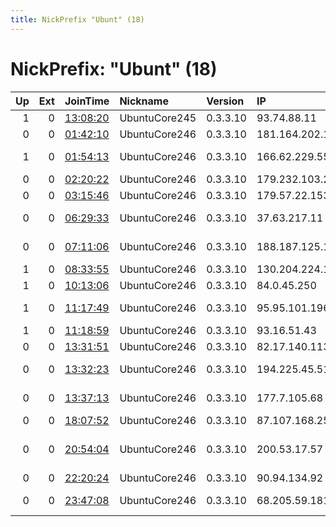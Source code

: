 ```yaml
---
title: NickPrefix "Ubunt" (18)
---
```


# NickPrefix: "Ubunt" (18)

|   Up |   Ext | JoinTime                                                                                            | Nickname      | Version   | IP              | AS                                       | CC   |   ORp |   Dirp | OS    | Contact   |   eFamMembers |
|-----:|------:|:----------------------------------------------------------------------------------------------------|:--------------|:----------|:----------------|:-----------------------------------------|:-----|------:|-------:|:------|:----------|--------------:|
|    1 |     0 | [13:08:20](https://metrics.torproject.org/rs.html#details/21C4A921F0B36755D13956DCC6A5D2C2CF800D19) | UbuntuCore245 | 0.3.3.10  | 93.74.88.11     | Volia                                    | ua   | 39617 |      0 | Linux | None      |             1 |
|    0 |     0 | [01:42:10](https://metrics.torproject.org/rs.html#details/716B7A3125868A5B73F40E89CA778370E18C61CE) | UbuntuCore246 | 0.3.3.10  | 181.164.202.173 | CABLEVISION S.A.                         | ar   | 40591 |      0 | Linux | None      |             1 |
|    1 |     0 | [01:54:13](https://metrics.torproject.org/rs.html#details/634C34D78A0249850489194A6B6DDA0C8DAC344F) | UbuntuCore246 | 0.3.3.10  | 166.62.229.55   | Videotron Telecom Ltee                   | ca   | 35885 |      0 | Linux | None      |             1 |
|    0 |     0 | [02:20:22](https://metrics.torproject.org/rs.html#details/C1A6507A1C62628F915BE91D96310818F9CC4854) | UbuntuCore246 | 0.3.3.10  | 179.232.103.27  | CLARO S.A.                               | br   | 45515 |      0 | Linux | None      |             1 |
|    0 |     0 | [03:15:46](https://metrics.torproject.org/rs.html#details/5567596762D51582105AFF777ED20202A622DDF8) | UbuntuCore246 | 0.3.3.10  | 179.57.22.153   | Telefonica del Sur S.A.                  | cl   | 46251 |      0 | Linux | None      |             1 |
|    0 |     0 | [06:29:33](https://metrics.torproject.org/rs.html#details/C09264C5E7CEC522D52841CC3D2892C2D10C2BED) | UbuntuCore246 | 0.3.3.10  | 37.63.217.11    | Asiatech Data Transfer Inc PLC           | ir   | 35631 |      0 | Linux | None      |             1 |
|    0 |     0 | [07:11:06](https://metrics.torproject.org/rs.html#details/2E6275D569EC3A114FD644B97499D6DB72B3D2AF) | UbuntuCore246 | 0.3.3.10  | 188.187.125.150 | JSC ER-Telecom Holding                   | ru   | 40699 |      0 | Linux | None      |             1 |
|    1 |     0 | [08:33:55](https://metrics.torproject.org/rs.html#details/FC46E9CCF1CBDD9142600248C2D96C138744F269) | UbuntuCore246 | 0.3.3.10  | 130.204.224.173 | Mobiltel Ead                             | bg   | 42701 |      0 | Linux | None      |             1 |
|    1 |     0 | [10:13:06](https://metrics.torproject.org/rs.html#details/668920B0AF396FD614071457648D23193F8F0A4A) | UbuntuCore246 | 0.3.3.10  | 84.0.45.250     | Magyar Telekom plc.                      | hu   | 43721 |      0 | Linux | None      |             1 |
|    1 |     0 | [11:17:49](https://metrics.torproject.org/rs.html#details/3E85D65FE838EBAF4CF7F49294BE63CD78A9DB1A) | UbuntuCore246 | 0.3.3.10  | 95.95.101.196   | Nos Comunicacoes, S.A.                   | pt   | 42467 |      0 | Linux | None      |             1 |
|    1 |     0 | [11:18:59](https://metrics.torproject.org/rs.html#details/A79BE54764E0B44B362531C08F16C9F45B709217) | UbuntuCore246 | 0.3.3.10  | 93.16.51.43     | SFR SA                                   | fr   | 39695 |      0 | Linux | None      |             1 |
|    0 |     0 | [13:31:51](https://metrics.torproject.org/rs.html#details/4C4D27A96B568ED3DFA7FB004D32459693645B09) | UbuntuCore246 | 0.3.3.10  | 82.17.140.113   | Virgin Media Limited                     | gb   | 45763 |      0 | Linux | None      |             1 |
|    0 |     0 | [13:32:23](https://metrics.torproject.org/rs.html#details/E812076DEBC4511081B2C6C3DC1A1AFC3DD6DDC4) | UbuntuCore246 | 0.3.3.10  | 194.225.45.51   | Sharif University Of Technology          | ir   | 45729 |      0 | Linux | None      |             1 |
|    0 |     0 | [13:37:13](https://metrics.torproject.org/rs.html#details/AF3B2B4099619CCDA12DD76771C5D4928A9033E7) | UbuntuCore246 | 0.3.3.10  | 177.7.105.68    | Brasil Telecom S/A - Filial Distrito Fed | br   | 32781 |      0 | Linux | None      |             1 |
|    0 |     0 | [18:07:52](https://metrics.torproject.org/rs.html#details/990C357F54D86E8F6B8D9BFEF957BF4B789EB6E5) | UbuntuCore246 | 0.3.3.10  | 87.107.168.251  | Fanava Group                             | ir   | 46471 |      0 | Linux | None      |             1 |
|    0 |     0 | [20:54:04](https://metrics.torproject.org/rs.html#details/5D588C7D3E659B7676CB5F448E963248ED626CA5) | UbuntuCore246 | 0.3.3.10  | 200.53.17.57    | ACESSOLINE TELECOMUNICACOES LTDA         | br   | 35829 |      0 | Linux | None      |             1 |
|    0 |     0 | [22:20:24](https://metrics.torproject.org/rs.html#details/D2E960F411C7B258FD9E140DDF74BB1A021F32B9) | UbuntuCore246 | 0.3.3.10  | 90.94.134.92    | Orange Espagne SA                        | es   | 35443 |      0 | Linux | None      |             1 |
|    0 |     0 | [23:47:08](https://metrics.torproject.org/rs.html#details/0E0557CBA8BF4A1C0B6EF3C9DB38904F4DFCF5FF) | UbuntuCore246 | 0.3.3.10  | 68.205.59.181   | BRIGHT HOUSE NETWORKS, LLC               | us   | 37799 |      0 | Linux | None      |             1 |

